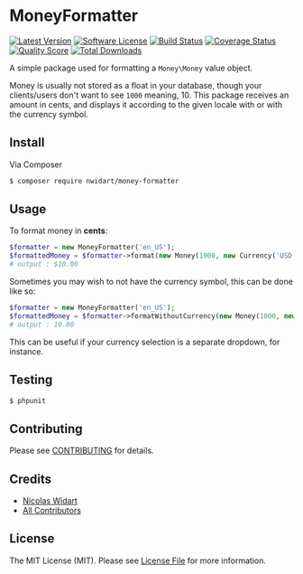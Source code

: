 # MoneyFormatter

[![Latest Version](https://img.shields.io/github/release/nwidart/MoneyFormatter.svg?style=flat-square)](https://github.com/nwidart/MoneyFormatter/releases)
[![Software License](https://img.shields.io/badge/license-MIT-brightgreen.svg?style=flat-square)](LICENSE.md)
[![Build Status](https://img.shields.io/travis/nWidart/MoneyFormatter/master.svg?style=flat-square)](https://travis-ci.org/nwidart/MoneyFormatter)
[![Coverage Status](https://img.shields.io/scrutinizer/coverage/g/nwidart/MoneyFormatter.svg?style=flat-square)](https://scrutinizer-ci.com/g/nwidart/MoneyFormatter/code-structure)
[![Quality Score](https://img.shields.io/scrutinizer/g/nwidart/MoneyFormatter.svg?style=flat-square)](https://scrutinizer-ci.com/g/nwidart/MoneyFormatter)
[![Total Downloads](https://img.shields.io/packagist/dt/nwidart/money-formatter.svg?style=flat-square)](https://packagist.org/packages/nwidart/money-formatter)

A simple package used for formatting a `Money\Money` value object.

Money is usually not stored as a float in your database, though your clients/users don't want to see `1000` meaning, 10. This package receives an amount in cents, and displays it according to the given locale with or with the currency symbol.

## Install

Via Composer

``` bash
$ composer require nwidart/money-formatter
```

## Usage

To format money in **cents**:

``` php
$formatter = new MoneyFormatter('en_US');
$formattedMoney = $formatter->format(new Money(1000, new Currency('USD')));
# output : $10.00
```

Sometimes you may wish to not have the currency symbol, this can be done like so:

``` php
$formatter = new MoneyFormatter('en_US');
$formattedMoney = $formatter->formatWithoutCurrency(new Money(1000, new Currency('USD')));
# output : 10.00
```

This can be useful if your currency selection is a separate dropdown, for instance.

## Testing

``` bash
$ phpunit
```

## Contributing

Please see [CONTRIBUTING](CONTRIBUTING.md) for details.

## Credits

- [Nicolas Widart](https://github.com/nWidart)
- [All Contributors](../../contributors)

## License

The MIT License (MIT). Please see [License File](LICENSE.md) for more information.
